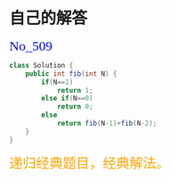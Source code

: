 # 自己的解答

<font face = "宋体" color = blue size = 5>No_509</font>

```java
class Solution {
    public int fib(int N) {
        if(N==1)
            return 1;
        else if(N==0)
            return 0;
        else
            return fib(N-1)+fib(N-2);
    }
}
```

<font face = "宋体" color = orange size = 5>递归经典题目，经典解法。</font>

